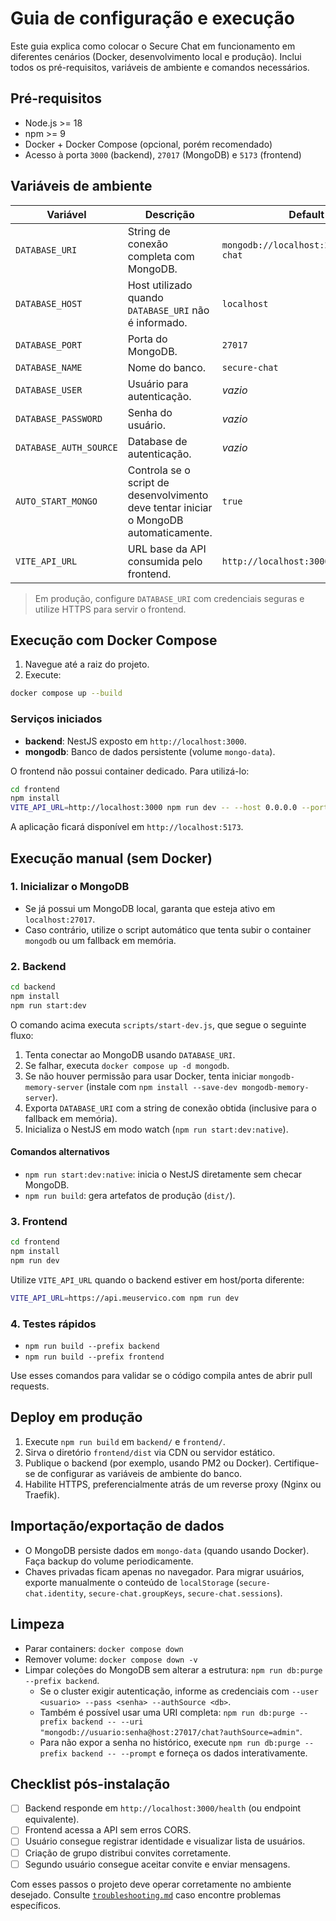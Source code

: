 # Guia de configuração e execução

Este guia explica como colocar o Secure Chat em funcionamento em diferentes cenários (Docker, desenvolvimento local e produção). Inclui todos os pré-requisitos, variáveis de ambiente e comandos necessários.

## Pré-requisitos

- Node.js >= 18
- npm >= 9
- Docker + Docker Compose (opcional, porém recomendado)
- Acesso à porta `3000` (backend), `27017` (MongoDB) e `5173` (frontend)

## Variáveis de ambiente

| Variável | Descrição | Default |
| --- | --- | --- |
| `DATABASE_URI` | String de conexão completa com MongoDB. | `mongodb://localhost:27017/secure-chat` |
| `DATABASE_HOST` | Host utilizado quando `DATABASE_URI` não é informado. | `localhost` |
| `DATABASE_PORT` | Porta do MongoDB. | `27017` |
| `DATABASE_NAME` | Nome do banco. | `secure-chat` |
| `DATABASE_USER` | Usuário para autenticação. | _vazio_ |
| `DATABASE_PASSWORD` | Senha do usuário. | _vazio_ |
| `DATABASE_AUTH_SOURCE` | Database de autenticação. | _vazio_ |
| `AUTO_START_MONGO` | Controla se o script de desenvolvimento deve tentar iniciar o MongoDB automaticamente. | `true` |
| `VITE_API_URL` | URL base da API consumida pelo frontend. | `http://localhost:3000` |

> Em produção, configure `DATABASE_URI` com credenciais seguras e utilize HTTPS para servir o frontend.

## Execução com Docker Compose

1. Navegue até a raiz do projeto.
2. Execute:

```bash
docker compose up --build
```

### Serviços iniciados
- **backend**: NestJS exposto em `http://localhost:3000`.
- **mongodb**: Banco de dados persistente (volume `mongo-data`).

O frontend não possui container dedicado. Para utilizá-lo:

```bash
cd frontend
npm install
VITE_API_URL=http://localhost:3000 npm run dev -- --host 0.0.0.0 --port 5173
```

A aplicação ficará disponível em `http://localhost:5173`.

## Execução manual (sem Docker)

### 1. Inicializar o MongoDB

- Se já possui um MongoDB local, garanta que esteja ativo em `localhost:27017`.
- Caso contrário, utilize o script automático que tenta subir o container `mongodb` ou um fallback em memória.

### 2. Backend

```bash
cd backend
npm install
npm run start:dev
```

O comando acima executa `scripts/start-dev.js`, que segue o seguinte fluxo:

1. Tenta conectar ao MongoDB usando `DATABASE_URI`.
2. Se falhar, executa `docker compose up -d mongodb`.
3. Se não houver permissão para usar Docker, tenta iniciar `mongodb-memory-server` (instale com `npm install --save-dev mongodb-memory-server`).
4. Exporta `DATABASE_URI` com a string de conexão obtida (inclusive para o fallback em memória).
5. Inicializa o NestJS em modo watch (`npm run start:dev:native`).

#### Comandos alternativos

- `npm run start:dev:native`: inicia o NestJS diretamente sem checar MongoDB.
- `npm run build`: gera artefatos de produção (`dist/`).

### 3. Frontend

```bash
cd frontend
npm install
npm run dev
```

Utilize `VITE_API_URL` quando o backend estiver em host/porta diferente:

```bash
VITE_API_URL=https://api.meuservico.com npm run dev
```

### 4. Testes rápidos

- `npm run build --prefix backend`
- `npm run build --prefix frontend`

Use esses comandos para validar se o código compila antes de abrir pull requests.

## Deploy em produção

1. Execute `npm run build` em `backend/` e `frontend/`.
2. Sirva o diretório `frontend/dist` via CDN ou servidor estático.
3. Publique o backend (por exemplo, usando PM2 ou Docker). Certifique-se de configurar as variáveis de ambiente do banco.
4. Habilite HTTPS, preferencialmente atrás de um reverse proxy (Nginx ou Traefik).

## Importação/exportação de dados

- O MongoDB persiste dados em `mongo-data` (quando usando Docker). Faça backup do volume periodicamente.
- Chaves privadas ficam apenas no navegador. Para migrar usuários, exporte manualmente o conteúdo de `localStorage` (`secure-chat.identity`, `secure-chat.groupKeys`, `secure-chat.sessions`).

## Limpeza

- Parar containers: `docker compose down`
- Remover volume: `docker compose down -v`
- Limpar coleções do MongoDB sem alterar a estrutura: `npm run db:purge --prefix backend`.
  - Se o cluster exigir autenticação, informe as credenciais com `--user <usuario> --pass <senha> --authSource <db>`.
  - Também é possível usar uma URI completa: `npm run db:purge --prefix backend -- --uri "mongodb://usuario:senha@host:27017/chat?authSource=admin"`.
  - Para não expor a senha no histórico, execute `npm run db:purge --prefix backend -- --prompt` e forneça os dados interativamente.

## Checklist pós-instalação

- [ ] Backend responde em `http://localhost:3000/health` (ou endpoint equivalente).
- [ ] Frontend acessa a API sem erros CORS.
- [ ] Usuário consegue registrar identidade e visualizar lista de usuários.
- [ ] Criação de grupo distribui convites corretamente.
- [ ] Segundo usuário consegue aceitar convite e enviar mensagens.

Com esses passos o projeto deve operar corretamente no ambiente desejado. Consulte [`troubleshooting.md`](troubleshooting.md) caso encontre problemas específicos.

